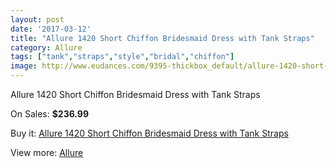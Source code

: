 ```yaml
---
layout: post
date: '2017-03-12'
title: "Allure 1420 Short Chiffon Bridesmaid Dress with Tank Straps"
category: Allure 
tags: ["tank","straps","style","bridal","chiffon"]
image: http://www.eudances.com/9395-thickbox_default/allure-1420-short-chiffon-bridesmaid-dress-with-tank-straps.jpg
---
```

Allure 1420 Short Chiffon Bridesmaid Dress with Tank Straps

On Sales: **$236.99**
<a href="https://www.eudances.com/en/allure/3132-allure-1420-short-chiffon-bridesmaid-dress-with-tank-straps.html"><amp-img layout="responsive" width="600" height="600" src="//www.eudances.com/9395-thickbox_default/allure-1420-short-chiffon-bridesmaid-dress-with-tank-straps.jpg" alt="Allure 1420 Short Chiffon Bridesmaid Dress with Tank Straps 0" /></a>
<a href="https://www.eudances.com/en/allure/3132-allure-1420-short-chiffon-bridesmaid-dress-with-tank-straps.html"><amp-img layout="responsive" width="600" height="600" src="//www.eudances.com/9398-thickbox_default/allure-1420-short-chiffon-bridesmaid-dress-with-tank-straps.jpg" alt="Allure 1420 Short Chiffon Bridesmaid Dress with Tank Straps 1" /></a>
<a href="https://www.eudances.com/en/allure/3132-allure-1420-short-chiffon-bridesmaid-dress-with-tank-straps.html"><amp-img layout="responsive" width="600" height="600" src="//www.eudances.com/9397-thickbox_default/allure-1420-short-chiffon-bridesmaid-dress-with-tank-straps.jpg" alt="Allure 1420 Short Chiffon Bridesmaid Dress with Tank Straps 2" /></a>
<a href="https://www.eudances.com/en/allure/3132-allure-1420-short-chiffon-bridesmaid-dress-with-tank-straps.html"><amp-img layout="responsive" width="600" height="600" src="//www.eudances.com/9396-thickbox_default/allure-1420-short-chiffon-bridesmaid-dress-with-tank-straps.jpg" alt="Allure 1420 Short Chiffon Bridesmaid Dress with Tank Straps 3" /></a>

Buy it: [Allure 1420 Short Chiffon Bridesmaid Dress with Tank Straps](https://www.eudances.com/en/allure/3132-allure-1420-short-chiffon-bridesmaid-dress-with-tank-straps.html "Allure 1420 Short Chiffon Bridesmaid Dress with Tank Straps")

View more: [Allure ](https://www.eudances.com/en/53-allure "Allure ")
